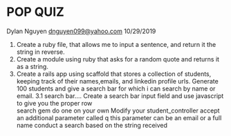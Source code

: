 
# POP QUIZ
Dylan Nguyen
dnguyen099@yahoo.com
10/29/2019

1. Create a ruby file, that allows me to input a sentence, and return it the string in reverse.
2. Create a module using ruby that asks for a random quote and returns it as a string.
3. Create a rails app using scaffold that stores a collection of students, keeping track of their names,emails, and linkedin profile urls. Generate 100 students and give a search bar for which i can search by name or email.
 3.1 search bar.... 
    Create a search bar input field and use javascript to give you the proper row   
    search gem
    do one on your own
        Modify your student_controller
        accept an additional parameter called q
        this parameter can be an email or a full name
        conduct a search based on the string received